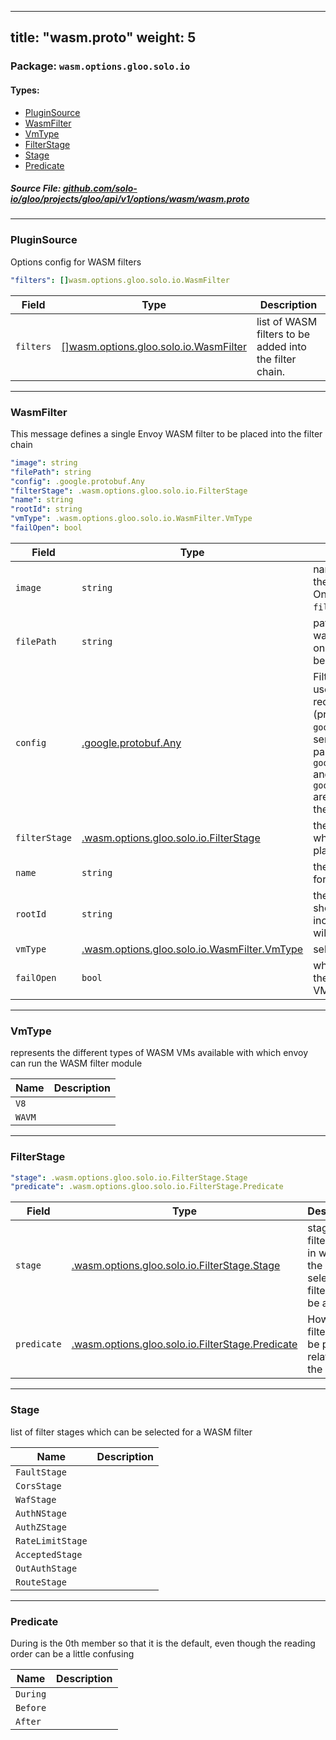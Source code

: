 
---
title: "wasm.proto"
weight: 5
---

<!-- Code generated by solo-kit. DO NOT EDIT. -->


### Package: `wasm.options.gloo.solo.io` 
#### Types:


- [PluginSource](#pluginsource)
- [WasmFilter](#wasmfilter)
- [VmType](#vmtype)
- [FilterStage](#filterstage)
- [Stage](#stage)
- [Predicate](#predicate)
  



##### Source File: [github.com/solo-io/gloo/projects/gloo/api/v1/options/wasm/wasm.proto](https://github.com/solo-io/gloo/blob/master/projects/gloo/api/v1/options/wasm/wasm.proto)





---
### PluginSource

 
Options config for WASM filters

```yaml
"filters": []wasm.options.gloo.solo.io.WasmFilter

```

| Field | Type | Description |
| ----- | ---- | ----------- | 
| `filters` | [[]wasm.options.gloo.solo.io.WasmFilter](../wasm.proto.sk/#wasmfilter) | list of WASM filters to be added into the filter chain. |




---
### WasmFilter

 
This message defines a single Envoy WASM filter to be placed into the filter chain

```yaml
"image": string
"filePath": string
"config": .google.protobuf.Any
"filterStage": .wasm.options.gloo.solo.io.FilterStage
"name": string
"rootId": string
"vmType": .wasm.options.gloo.solo.io.WasmFilter.VmType
"failOpen": bool

```

| Field | Type | Description |
| ----- | ---- | ----------- | 
| `image` | `string` | name of image which houses the compiled wasm filter. Only one of `image` or `filePath` can be set. |
| `filePath` | `string` | path from which to load wasm filter from disk. Only one of `filePath` or `image` can be set. |
| `config` | [.google.protobuf.Any](https://developers.google.com/protocol-buffers/docs/reference/csharp/class/google/protobuf/well-known-types/any) | Filter/service configuration used to configure or reconfigure a plugin (proxy_on_configuration). `google.protobuf.Struct` is serialized as JSON before passing it to the plugin. `google.protobuf.BytesValue` and `google.protobuf.StringValue` are passed directly without the wrapper. |
| `filterStage` | [.wasm.options.gloo.solo.io.FilterStage](../wasm.proto.sk/#filterstage) | the stage in the filter chain where this filter should be placed. |
| `name` | `string` | the name of the filter, used for logging. |
| `rootId` | `string` | the root_id of the filter which should be run, if this value is incorrect, or empty the filter will crash. |
| `vmType` | [.wasm.options.gloo.solo.io.WasmFilter.VmType](../wasm.proto.sk/#vmtype) | selected VM type. |
| `failOpen` | `bool` | when true, bypass the filter if there is a fatal error on the VM; defaults to false. |




---
### VmType

 
represents the different types of WASM VMs available with which envoy can run
the WASM filter module

| Name | Description |
| ----- | ----------- | 
| `V8` |  |
| `WAVM` |  |




---
### FilterStage



```yaml
"stage": .wasm.options.gloo.solo.io.FilterStage.Stage
"predicate": .wasm.options.gloo.solo.io.FilterStage.Predicate

```

| Field | Type | Description |
| ----- | ---- | ----------- | 
| `stage` | [.wasm.options.gloo.solo.io.FilterStage.Stage](../wasm.proto.sk/#stage) | stage of the filter chain in which the selected filter should be added. |
| `predicate` | [.wasm.options.gloo.solo.io.FilterStage.Predicate](../wasm.proto.sk/#predicate) | How this filter should be placed relative to the stage. |




---
### Stage

 
list of filter stages which can be selected for a WASM filter

| Name | Description |
| ----- | ----------- | 
| `FaultStage` |  |
| `CorsStage` |  |
| `WafStage` |  |
| `AuthNStage` |  |
| `AuthZStage` |  |
| `RateLimitStage` |  |
| `AcceptedStage` |  |
| `OutAuthStage` |  |
| `RouteStage` |  |




---
### Predicate

 
During is the 0th member so that it is the default, even though
the reading order can be a little confusing

| Name | Description |
| ----- | ----------- | 
| `During` |  |
| `Before` |  |
| `After` |  |





<!-- Start of HubSpot Embed Code -->
<script type="text/javascript" id="hs-script-loader" async defer src="//js.hs-scripts.com/5130874.js"></script>
<!-- End of HubSpot Embed Code -->
